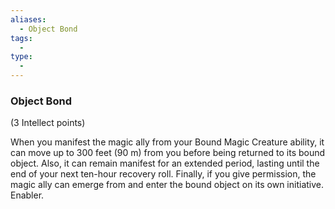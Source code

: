 ```yaml
---
aliases:
  - Object Bond
tags:
  - 
type:
  - 
---
```

### Object Bond

(3 Intellect points)

When you manifest the magic ally from your Bound Magic Creature ability, it can move up to 300 feet (90 m) from you before being returned to its bound object. Also, it can remain manifest for an extended period, lasting until the end of your next ten-hour recovery roll. Finally, if you give permission, the magic ally can emerge from and enter the bound object on its own initiative. Enabler.